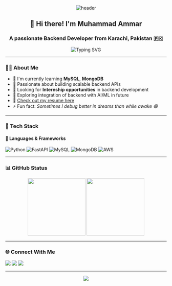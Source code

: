 <!-- GitHub Profile README for Muhammad Ammar -->

<p align="center">
  <img src="https://capsule-render.vercel.app/api?type=waving&color=0abde3&height=200&section=header&text=Muhammad%20Ammar&fontSize=40&fontColor=ffffff&animation=fadeIn" alt="header" />
</p>

<h2 align="center">👋 Hi there! I'm Muhammad Ammar</h2>
<h3 align="center">A passionate Backend Developer from Karachi, Pakistan 🇵🇰</h3>

<p align="center">
  <img src="https://readme-typing-svg.herokuapp.com?font=Fira+Code&size=20&pause=1000&center=true&vCenter=true&width=450&lines=Backend+Developer;FastAPI+%7C+Python+%7C+MySQL;Exploring+MongoDB+%26+AWS;Open+to+Internships;Let's+Build+Together!🚀" alt="Typing SVG" />
</p>

---

### 🧑‍💻 About Me

- 💼 I'm currently learning **MySQL**, **MongoDB**
- 🌱 Passionate about building scalable backend APIs
- 🤝 Looking for **Internship opportunities** in backend development
- 🧠 Exploring integration of backend with AI/ML in future
- 📄 [Check out my resume here](https://drive.google.com/file/d/1k3oKBx9XFGsovdo2KqLEOlLRFC6McARA/view?usp=drive_link)
- ⚡ Fun fact: *Sometimes I debug better in dreams than while awake 😅*

---

### 🚀 Tech Stack

#### 🔧 Languages & Frameworks
![Python](https://img.shields.io/badge/-Python-3776AB?style=for-the-badge&logo=python&logoColor=white)
![FastAPI](https://img.shields.io/badge/-FastAPI-009688?style=for-the-badge&logo=fastapi&logoColor=white)
![MySQL](https://img.shields.io/badge/-MySQL-005C84?style=for-the-badge&logo=mysql&logoColor=white)
![MongoDB](https://img.shields.io/badge/-MongoDB-4DB33D?style=for-the-badge&logo=mongodb&logoColor=white)
![AWS](https://img.shields.io/badge/-AWS-232F3E?style=for-the-badge&logo=amazon-aws&logoColor=white)

---

### 📊 GitHub Status

<p align="center">
  <img src="https://github-readme-stats.vercel.app/api?username=muhammar123a-debug&show_icons=true&theme=radical" height="180" />
  <img src="https://streak-stats.demolab.com?user=muhammar123a-debug&theme=radical" height="180" />
</p>

---

### 🌐 Connect With Me

<p align="left">
  <a href="mailto:muhammar4567@gmail.com"><img src="https://img.shields.io/badge/-Email-D14836?style=for-the-badge&logo=gmail&logoColor=white"></a>
  <a href="https://www.linkedin.com/in/muhammadammar3/"><img src="https://img.shields.io/badge/-LinkedIn-0077B5?style=for-the-badge&logo=linkedin&logoColor=white"></a>
  <a href="https://github.com/muhammar123a-debug"><img src="https://img.shields.io/badge/-GitHub-181717?style=for-the-badge&logo=github&logoColor=white"></a>
</p>

---

<p align="center">
  <img src="https://capsule-render.vercel.app/api?type=waving&color=0abde3&height=150&section=footer"/>
</p>
